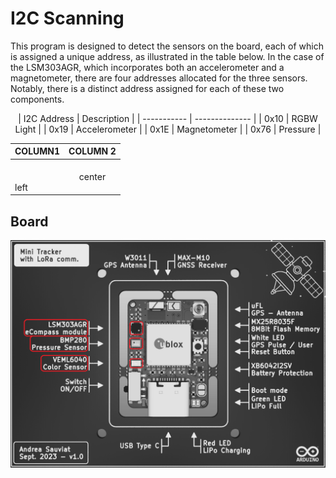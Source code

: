 # I2C Scanning

This program is designed to detect the sensors on the board, each of which is assigned a unique address, as illustrated in the table below. In the case of the LSM303AGR, which incorporates both an accelerometer and a magnetometer, there are four addresses allocated for the three sensors. Notably, there is a distinct address assigned for each of these two components.

<div align="center">
| I2C Address | Description    |
| ----------- | -------------- |
| 0x10        | RGBW Light     |
| 0x19        | Accelerometer  |
| 0x1E        | Magnetometer   |
| 0x76        | Pressure       |
</div>

<div align="center">

COLUMN1 | COLUMN 2 
:--- | :---: 
</br></br>left | center 
</div>


## Board
![KiCad 3D View Front](/0_GitBook/Images/Kicad_3DViewFront_BnW_Sensors.png)
